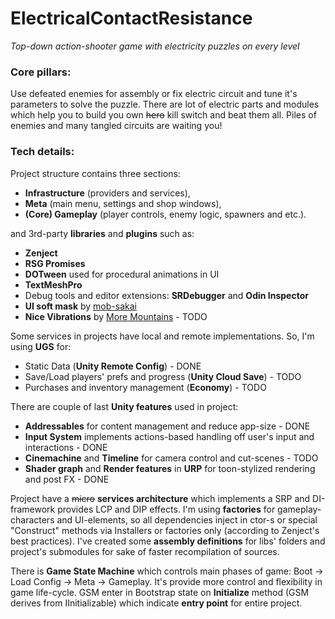# ElectricalContactResistance

_Top-down action-shooter game with electricity puzzles on every level_

### Core pillars:
Use defeated enemies for assembly or fix electric circuit and tune it's parameters to solve the puzzle.
There are lot of electric parts and modules which help you to build you own ~~hero~~ kill switch and beat them all.
Piles of enemies and many tangled circuits are waiting you!

### Tech details:

Project structure contains three sections:
* **Infrastructure** (providers and services),
* **Meta** (main menu, settings and shop windows),
* **(Core) Gameplay** (player controls, enemy logic, spawners and etc.).

and 3rd-party **libraries** and **plugins** such as:
* **Zenject**
* **RSG Promises** 
* **DOTween** used for procedural animations in UI 
* **TextMeshPro**
* Debug tools and editor extensions: **SRDebugger** and **Odin Inspector**
* **UI soft mask** by [mob-sakai](https://github.com/mob-sakai/SoftMaskForUGUI)
* **Nice Vibrations** by [More Mountains](https://assetstore.unity.com/publishers/10305) - TODO

Some services in projects have local and remote implementations. So, I'm using **UGS** for:
* Static Data (**Unity Remote Config**) - DONE
* Save/Load players' prefs and progress (**Unity Cloud Save**) - TODO
* Purchases and inventory management (**Economy**) - TODO

There are couple of last **Unity features** used in project:
* **Addressables** for content management and reduce app-size - DONE
* **Input System** implements actions-based handling off user's input and interactions - DONE
* **Cinemachine** and **Timeline** for camera control and cut-scenes - TODO
* **Shader graph** and **Render features** in **URP** for toon-stylized rendering and post FX - DONE

Project have a ~~micro~~ **services architecture** which implements a SRP and DI-framework provides LCP and DIP effects.
I'm using **factories** for gameplay-characters and UI-elements, so all dependencies inject in ctor-s or special "Construct"
methods via Installers or factories only (according to Zenject's best practices). I've created some **assembly definitions**
for libs' folders and project's submodules for sake of faster recompilation of sources.

There is **Game State Machine** which controls main phases of game: Boot -> Load Config -> Meta -> Gameplay.
It's provide more control and flexibility in game life-cycle.
GSM enter in Bootstrap state on **Initialize** method (GSM derives from IInitializable) which indicate **entry point** for entire project. 